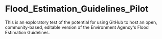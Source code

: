 # Flood_Estimation_Guidelines_Pilot

This is an exploratory test of the potential for using GitHub to host an open, community-based, editable version of the Environment Agency's Flood Estimation Guidelines. 
